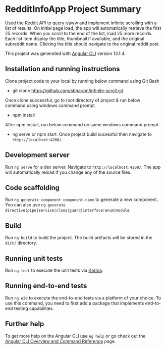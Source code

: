 # RedditInfoApp Project Summary

Used the Reddit API to query r/aww and implement infinite scrolling with a list of results. On initial page load, the app will automatically retrieve the first 25 records.
When you scroll to the end of the list, load 25 more records. Each list item display the title, thumbnail if available, and the original subreddit name. Clicking the title should navigate to the original reddit post.

This project was generated with [Angular CLI](https://github.com/angular/angular-cli) version 13.1.4.

## Installation and running instructions

Clone project code to your local by running below command using Git Bash
- git clone https://github.com/sbharam/infinite-scroll.git 

Once clone successful, go to root directory of project & run below command using windows command prompt 
- npm install

After npm install, run below command on same windows command prompt 
 - ng serve or npm start. Once project build sucessful then navigate to `http://localhost:4200/`.


## Development server

Run `ng serve` for a dev server. Navigate to `http://localhost:4200/`. The app will automatically reload if you change any of the source files.

## Code scaffolding

Run `ng generate component component-name` to generate a new component. You can also use `ng generate directive|pipe|service|class|guard|interface|enum|module`.

## Build

Run `ng build` to build the project. The build artifacts will be stored in the `dist/` directory.

## Running unit tests

Run `ng test` to execute the unit tests via [Karma](https://karma-runner.github.io).

## Running end-to-end tests

Run `ng e2e` to execute the end-to-end tests via a platform of your choice. To use this command, you need to first add a package that implements end-to-end testing capabilities.

## Further help

To get more help on the Angular CLI use `ng help` or go check out the [Angular CLI Overview and Command Reference](https://angular.io/cli) page.
